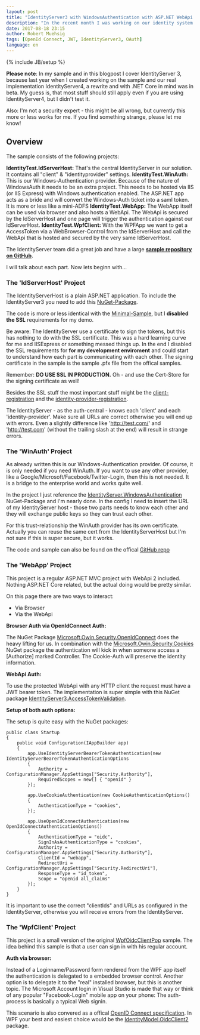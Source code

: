 ```yaml
---
layout: post
title: "IdentityServer3 with WindowsAuthentication with ASP.NET WebApi & ASP.NET & WPF App"
description: "In the recent month I was working on our identity system. The main problem was that we have larger range of application types. This blogpost demonstrate how to use a WindowsAuth IdentityProvider in ASP.NET MVC and WebApi and inside a WPF App in combination with IdentityServer3."
date: 2017-08-18 23:15
author: Robert Muehsig
tags: [OpenId Connect, JWT, IdentityServer3, OAuth]
language: en
---
```

{% include JB/setup %}

__Please note__: In my sample and in this blogpost I cover IdentityServer 3, because last year when I created working on the sample and our real implementation IdentityServer4, a rewrite and with .NET Core in mind was in beta. My guess is, that most stuff should still apply even if you are using IdentityServer4, but I didn't test it.

Also: I'm not a security expert - this might be all wrong, but currently this more or less works for me. If you find something strange, please let me know!

## Overview

The sample consists of the following projects:

__IdentityTest.IdServerHost:__ That's the central IdentityServer in our solution. It contains all "client" & "identityprovider" settings.
__IdentityTest.WinAuth:__ This is our Windows-Authentication provider. Because of the nature of WindowsAuth it needs to be an extra project. This needs to be hosted via IIS (or IIS Express) with Windows authentication enabled. The ASP.NET app acts as a bride and will convert the Windows-Auth ticket into a saml token. It is more or less like a mini-ADFS
__IdentityTest.WebApp:__ The WebApp itself can be used via browser and also hosts a WebApi. The WebApi is secured by the IdServerHost and one page will trigger the authentication against our IdServerHost.
__IdentityTest.WpfClient:__ With the WPFApp we want to get a AccessToken via a WebBrowser-Control from the IdServerHost and call the WebApi that is hosted and secured by the very same IdServerHost.

The IdentityServer team did a great job and have a large __[sample repository on GitHub](https://github.com/IdentityServer/IdentityServer3.Samples)__. 

I will talk about each part. Now lets beginn with...

### The 'IdServerHost' Project

The IdentityServerHost is a plain ASP.NET application. To include the IdentityServer3 you need to add this [NuGet-Package](https://www.nuget.org/packages/IdentityServer3/).

The code is more or less identical with the [Minimal-Sample](https://github.com/IdentityServer/IdentityServer3.Samples/tree/master/source/WebHost%20(minimal)/WebHost), but I __disabled the SSL__ requirements for my demo.

Be aware: The IdentityServer use a certificate to sign the tokens, but this has nothing to do with the SSL certificate. This was a hard learning curve for me and IISExpress or something messed things up. In the end I disabled the SSL requirements for __for my development enviroment__ and could start to understand how each part is communicating with each other. 
The signing certificate in the sample is the sample .pfx file from the offical samples.

Remember: __DO USE SSL IN PRODUCTION.__ Oh - and use the Cert-Store for the signing certificate as well! 

Besides the SSL stuff the most important stuff might be the [client-registration](https://github.com/Code-Inside/Samples/blob/master/2016/IdentityTest/IdentityTest.IdServerHost/Configuration/Clients.cs) and the [identity-provider-registration](https://github.com/Code-Inside/Samples/blob/79fda88113a4736a465ab275fe0745dfc6aefa9a/2016/IdentityTest/IdentityTest.IdServerHost/Startup.cs#L45-L65).

The IdentityServer - as the auth-central - knows each 'client' and each 'identity-provider'. Make sure all URLs are correct otherwise you will end up with errors. Even a slightly difference like 'http://test.com/' and 'http://test.com' (without the trailing slash at the end) will result in strange errors. 

### The 'WinAuth' Project

As already written this is our Windows-Authentication provider. Of course, it is only needed if you need WinAuth. If you want to use any other provider, like a Google/Microsoft/Facebook/Twitter-Login, then this is not needed.
It is a bridge to the enterprise world and works quite well. 

In the project I just reference the [IdentityServer.WindowsAuthentication](https://www.nuget.org/packages/IdentityServer.WindowsAuthentication/) NuGet-Package and I'm nearly done. 
In the config I need to insert the URL of my IdentityServer host - those two parts needs to know each other and they will exchange public keys so they can trust each other.

For this trust-relationship the WinAuth provider has its own certificate. Actually you can reuse the same cert from the IdentityServerHost but I'm not sure if this is super secure, but it works.

The code and sample can also be found on the offical [GitHub repo](https://github.com/IdentityServer/WindowsAuthentication)

### The 'WebApp' Project

This project is a regular ASP.NET MVC project with WebApi 2 included. Nothing ASP.NET Core related, but the actual doing would be pretty similar.

On this page there are two ways to interact: 

* Via Browser
* Via the WebApi

__Browser Auth via OpenIdConnect Auth:__

The NuGet Package [Microsoft.Owin.Security.OpenIdConnect](https://www.nuget.org/packages/Microsoft.Owin.Security.OpenIdConnect) does the heavy lifting for us. In combination with the [Microsoft.Owin.Security.Cookies](https://www.nuget.org/packages/Microsoft.Owin.Security.Cookies/) NuGet package the authentication will kick in when someone access a [Authorize] marked Controller. The Cookie-Auth will preserve the identity information.

__WebApi Auth:__

To use the protected WebApi with any HTTP client the request must have a JWT bearer token. The implementation is super simple with this NuGet package [IdentityServer3.AccessTokenValidation](https://www.nuget.org/packages/IdentityServer3.AccessTokenValidation/). 

__Setup of both auth options:__

The setup is quite easy with the NuGet packages:

    public class Startup
    {
        public void Configuration(IAppBuilder app)
        {
            app.UseIdentityServerBearerTokenAuthentication(new IdentityServerBearerTokenAuthenticationOptions
            {
                Authority = ConfigurationManager.AppSettings["Security.Authority"],
                RequiredScopes = new[] { "openid" }
            });

            app.UseCookieAuthentication(new CookieAuthenticationOptions()
            {
                AuthenticationType = "cookies",
            });

            app.UseOpenIdConnectAuthentication(new OpenIdConnectAuthenticationOptions()
            {
                AuthenticationType = "oidc",
                SignInAsAuthenticationType = "cookies",
                Authority = ConfigurationManager.AppSettings["Security.Authority"],
                ClientId = "webapp",
                RedirectUri = ConfigurationManager.AppSettings["Security.RedirectUri"],
                ResponseType = "id_token",
                Scope = "openid all_claims"
            });
        }
    }

It is important to use the correct "clientIds" and URLs as configured in the IdentityServer, otherwise you will receive errors from the IdentityServer.

### The 'WpfClient' Project

This project is a small version of the original [WpfOidcClientPop](https://github.com/IdentityServer/IdentityServer3.Samples/tree/master/source/Clients/WpfOidcClientPop) sample. The idea behind this sample is that a user can sign in with his regular account. 

__Auth via browser:__

Instead of a Loginname/Password form rendered from the WPF app itself the authentication is delegated to a embedded browser control. Another option is to delegate it to the "real" installed browser, but this is another topic. 
The Microsoft Account login in Visual Studio is made that way or think of any popular "Facebook-Login" mobile app on your phone: The auth-process is basically a typical Web signin.

This scenario is also convered as a offical [OpenID Connect specification](https://tools.ietf.org/wg/oauth/draft-ietf-oauth-native-apps/). In WPF your best and easiest choice would be the [IdentityModel.OidcClient2](https://github.com/IdentityModel/IdentityModel.OidcClient2) package.



 